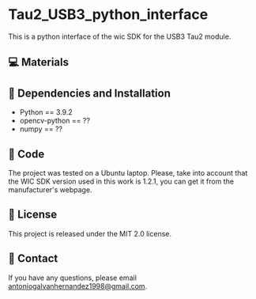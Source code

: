# Tau2_USB3_python_interface
This is a python interface of the wic SDK for the USB3 Tau2 module. 

## 💻 Materials

## 🔧 Dependencies and Installation 
* Python == 3.9.2
* opencv-python == ??
* numpy == ??

## 🚀 Code
The project was tested on a Ubuntu laptop. Please, take into account that the WIC SDK version used in this work is 1.2.1, you can get it from the manufacturer's webpage.


## 📜 License
This project is released under the MIT 2.0 license.

## 📧 Contact
If you have any questions, please email antoniogalvanhernandez1998@gmail.com.


